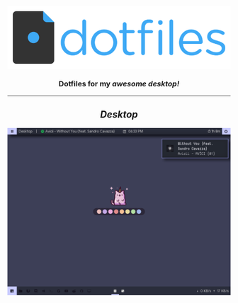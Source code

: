 <img src="./img/header.png" align="center">
<h3 align="center">Dotfiles for my <i>awesome<i> desktop!</h3>
<hr /> 

<h2 align="center">Desktop</h3>
<img src="./img/desktop.png" align="center">